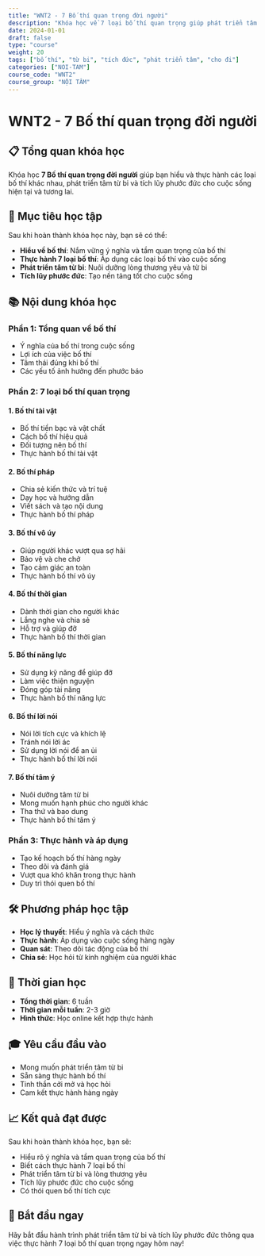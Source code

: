 ```yaml
---
title: "WNT2 - 7 Bố thí quan trọng đời người"
description: "Khóa học về 7 loại bố thí quan trọng giúp phát triển tâm từ bi và tích đức"
date: 2024-01-01
draft: false
type: "course"
weight: 20
tags: ["bố thí", "từ bi", "tích đức", "phát triển tâm", "cho đi"]
categories: ["NOI-TAM"]
course_code: "WNT2"
course_group: "NỘI TÂM"
---
```


# WNT2 - 7 Bố thí quan trọng đời người

## 📋 Tổng quan khóa học

Khóa học **7 Bố thí quan trọng đời người** giúp bạn hiểu và thực hành các loại bố thí khác nhau, phát triển tâm từ bi và tích lũy phước đức cho cuộc sống hiện tại và tương lai.

## 🎯 Mục tiêu học tập

Sau khi hoàn thành khóa học này, bạn sẽ có thể:

- **Hiểu về bố thí**: Nắm vững ý nghĩa và tầm quan trọng của bố thí
- **Thực hành 7 loại bố thí**: Áp dụng các loại bố thí vào cuộc sống
- **Phát triển tâm từ bi**: Nuôi dưỡng lòng thương yêu và từ bi
- **Tích lũy phước đức**: Tạo nền tảng tốt cho cuộc sống

## 📚 Nội dung khóa học

### Phần 1: Tổng quan về bố thí
- Ý nghĩa của bố thí trong cuộc sống
- Lợi ích của việc bố thí
- Tâm thái đúng khi bố thí
- Các yếu tố ảnh hưởng đến phước báo

### Phần 2: 7 loại bố thí quan trọng

#### 1. Bố thí tài vật
- Bố thí tiền bạc và vật chất
- Cách bố thí hiệu quả
- Đối tượng nên bố thí
- Thực hành bố thí tài vật

#### 2. Bố thí pháp
- Chia sẻ kiến thức và trí tuệ
- Dạy học và hướng dẫn
- Viết sách và tạo nội dung
- Thực hành bố thí pháp

#### 3. Bố thí vô úy
- Giúp người khác vượt qua sợ hãi
- Bảo vệ và che chở
- Tạo cảm giác an toàn
- Thực hành bố thí vô úy

#### 4. Bố thí thời gian
- Dành thời gian cho người khác
- Lắng nghe và chia sẻ
- Hỗ trợ và giúp đỡ
- Thực hành bố thí thời gian

#### 5. Bố thí năng lực
- Sử dụng kỹ năng để giúp đỡ
- Làm việc thiện nguyện
- Đóng góp tài năng
- Thực hành bố thí năng lực

#### 6. Bố thí lời nói
- Nói lời tích cực và khích lệ
- Tránh nói lời ác
- Sử dụng lời nói để an ủi
- Thực hành bố thí lời nói

#### 7. Bố thí tâm ý
- Nuôi dưỡng tâm từ bi
- Mong muốn hạnh phúc cho người khác
- Tha thứ và bao dung
- Thực hành bố thí tâm ý

### Phần 3: Thực hành và áp dụng
- Tạo kế hoạch bố thí hàng ngày
- Theo dõi và đánh giá
- Vượt qua khó khăn trong thực hành
- Duy trì thói quen bố thí

## 🛠️ Phương pháp học tập

- **Học lý thuyết**: Hiểu ý nghĩa và cách thức
- **Thực hành**: Áp dụng vào cuộc sống hàng ngày
- **Quan sát**: Theo dõi tác động của bố thí
- **Chia sẻ**: Học hỏi từ kinh nghiệm của người khác

## 📅 Thời gian học

- **Tổng thời gian**: 6 tuần
- **Thời gian mỗi tuần**: 2-3 giờ
- **Hình thức**: Học online kết hợp thực hành

## 🎓 Yêu cầu đầu vào

- Mong muốn phát triển tâm từ bi
- Sẵn sàng thực hành bố thí
- Tinh thần cởi mở và học hỏi
- Cam kết thực hành hàng ngày

## 📈 Kết quả đạt được

Sau khi hoàn thành khóa học, bạn sẽ:

- Hiểu rõ ý nghĩa và tầm quan trọng của bố thí
- Biết cách thực hành 7 loại bố thí
- Phát triển tâm từ bi và lòng thương yêu
- Tích lũy phước đức cho cuộc sống
- Có thói quen bố thí tích cực

## 🚀 Bắt đầu ngay

Hãy bắt đầu hành trình phát triển tâm từ bi và tích lũy phước đức thông qua việc thực hành 7 loại bố thí quan trọng ngay hôm nay!
